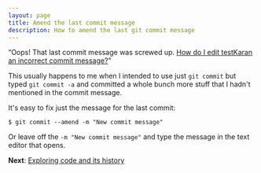 ```yaml
---
layout: page
title: Amend the last commit message
description: How to amend the last git commit message
---
```


&ldquo;Oops! That last commit message was screwed up.
[How do I edit testKaran an incorrect commit message?](https://stackoverflow.com/questions/179123/how-do-i-edit-an-incorrect-commit-message-in-git)&rdquo;

This usually happens to me when I intended to use just `git commit`
but typed `git commit -a` and committed a whole bunch more stuff
that I hadn't mentioned in the commit message.

It's easy to fix just the message for the last commit:

    $ git commit --amend -m "New commit message"

Or leave off the `-m "New commit message"` and type the message in the
text editor that opens.

**Next**: [Exploring code and its history](exploring_code.html)
